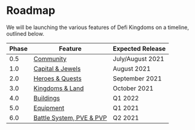 # Roadmap

We will be launching the various features of Defi Kingdoms on a timeline, outlined below.

| Phase | Feature | Expected Release |
| ------ | ----------- | ----------- |
| 0.5 | [Community](roadmap/phase-0.5-community.md)      | July/August 2021       |
| 1.0 | [Capital & Jewels](roadmap/phase-1-dex.md)  | August 2021        |
| 2.0 | [Heroes & Quests](roadmap/phase-3-heroes.md)  | September 2021        |
| 3.0 | [Kingdoms & Land](roadmap/phase-2-world-map-and-land.md)  | October 2021        |
| 4.0 | [Buildings](roadmap/phase-4-buildings.md)  | Q1 2022        |
| 5.0 | [Equipment](roadmap/phase-5-equipment.md) | Q1 2021        |
| 6.0 | [Battle System, PVE & PVP](roadmap/phase-6-battle-system-pve-and-pvp.md) | Q2 2021        |

